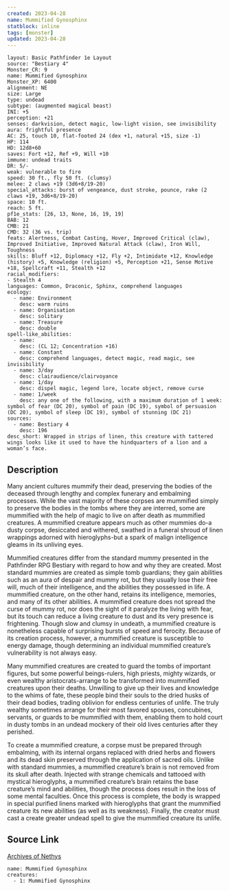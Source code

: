 ```yaml
---
created: 2023-04-28
name: Mummified Gynosphinx
statblock: inline
tags: [monster]
updated: 2023-04-28
---
```

```statblock
layout: Basic Pathfinder 1e Layout
source: "Bestiary 4"
Monster_CR: 9
name: Mummified Gynosphinx
Monster_XP: 6400
alignment: NE
size: Large
type: undead
subtype: (augmented magical beast)
INI: +5
perception: +21
senses: darkvision, detect magic, low-light vision, see invisibility
aura: frightful presence
AC: 25, touch 10, flat-footed 24 (dex +1, natural +15, size -1)
HP: 114
HD: 12d8+60
saves: Fort +12, Ref +9, Will +10
immune: undead traits
DR: 5/-
weak: vulnerable to fire
speed: 30 ft., fly 50 ft. (clumsy)
melee: 2 claws +19 (3d6+8/19-20)
special_attacks: burst of vengeance, dust stroke, pounce, rake (2 claws +19, 3d6+8/19-20)
space: 10 ft.
reach: 5 ft.
pf1e_stats: [26, 13, None, 16, 19, 19]
BAB: 12
CMB: 21
CMD: 32 (36 vs. trip)
feats: Alertness, Combat Casting, Hover, Improved Critical (claw), Improved Initiative, Improved Natural Attack (claw), Iron Will, Toughness
skills: Bluff +12, Diplomacy +12, Fly +2, Intimidate +12, Knowledge (history) +5, Knowledge (religion) +5, Perception +21, Sense Motive +18, Spellcraft +11, Stealth +12
racial_modifiers:
- Stealth 4
languages: Common, Draconic, Sphinx, comprehend languages
ecology:
  - name: Environment
    desc: warm ruins
  - name: Organisation
    desc: solitary
  - name: Treasure
    desc: double
spell-like_abilities:
  - name:
    desc: (CL 12; Concentration +16)
  - name: Constant
    desc: comprehend languages, detect magic, read magic, see invisibility
  - name: 3/day
    desc: clairaudience/clairvoyance
  - name: 1/day
    desc: dispel magic, legend lore, locate object, remove curse
  - name: 1/week
    desc: any one of the following, with a maximum duration of 1 week: symbol of fear (DC 20), symbol of pain (DC 19), symbol of persuasion (DC 20), symbol of sleep (DC 19), symbol of stunning (DC 21)
sources:
  - name: Bestiary 4
    desc: 196
desc_short: Wrapped in strips of linen, this creature with tattered wings looks like it used to have the hindquarters of a lion and a woman’s face.
```
## Description
Many ancient cultures mummify their dead, preserving the bodies of the deceased through lengthy and complex funerary and embalming processes. While the vast majority of these corpses are mummified simply to preserve the bodies in the tombs where they are interred, some are mummified with the help of magic to live on after death as mummified creatures. A mummified creature appears much as other mummies do-a dusty corpse, desiccated and withered, swathed in a funeral shroud of linen wrappings adorned with hieroglyphs-but a spark of malign intelligence gleams in its unliving eyes.

Mummified creatures differ from the standard mummy presented in the Pathfinder RPG Bestiary with regard to how and why they are created. Most standard mummies are created as simple tomb guardians; they gain abilities such as an aura of despair and mummy rot, but they usually lose their free will, much of their intelligence, and the abilities they possessed in life. A mummified creature, on the other hand, retains its intelligence, memories, and many of its other abilities. A mummified creature does not spread the curse of mummy rot, nor does the sight of it paralyze the living with fear, but its touch can reduce a living creature to dust and its very presence is frightening. Though slow and clumsy in undeath, a mummified creature is nonetheless capable of surprising bursts of speed and ferocity. Because of its creation process, however, a mummified creature is susceptible to energy damage, though determining an individual mummified creature’s vulnerability is not always easy.

Many mummified creatures are created to guard the tombs of important figures, but some powerful beings-rulers, high priests, mighty wizards, or even wealthy aristocrats-arrange to be transformed into mummified creatures upon their deaths. Unwilling to give up their lives and knowledge to the whims of fate, these people bind their souls to the dried husks of their dead bodies, trading oblivion for endless centuries of unlife. The truly wealthy sometimes arrange for their most favored spouses, concubines, servants, or guards to be mummified with them, enabling them to hold court in dusty tombs in an undead mockery of their old lives centuries after they perished.

To create a mummified creature, a corpse must be prepared through embalming, with its internal organs replaced with dried herbs and flowers and its dead skin preserved through the application of sacred oils. Unlike with standard mummies, a mummified creature’s brain is not removed from its skull after death. Injected with strange chemicals and tattooed with mystical hieroglyphs, a mummified creature’s brain retains the base creature’s mind and abilities, though the process does result in the loss of some mental faculties. Once this process is complete, the body is wrapped in special purified linens marked with hieroglyphs that grant the mummified creature its new abilities (as well as its weakness). Finally, the creator must cast a create greater undead spell to give the mummified creature its unlife.
## Source Link
[Archives of Nethys](https://aonprd.com/MonsterDisplay.aspx?ItemName=Mummified%20Gynosphinx)
```encounter-table
name: Mummified Gynosphinx
creatures:
  - 1: Mummified Gynosphinx
```
